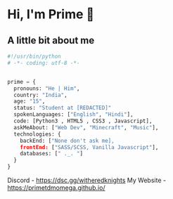 # Hi, I'm Prime  👋
## A little bit about me
```python
#!/usr/bin/python
# -*- coding: utf-8 -*-


prime = {
  pronouns: "He | Him",
  country: "India",
  age: "15",
  status: "Student at [REDACTED]"
  spokenLanguages: ["English", "Hindi"],
  code: [Python3 , HTML5 , CSS3 , Javascript], 
  askMeAbout: ["Web Dev", "Minecraft", "Music"],
  technologies: {
    backEnd: ["None don't ask me],
    frontEnd: ["SASS/SCSS, Vanilla Javascript"],
    databases: [" ._. "]
  }
}
```
Discord - https://dsc.gg/witheredknights
My Website - https://primetdmomega.github.io/
